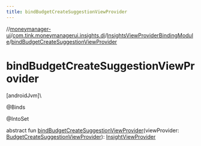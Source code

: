 ```yaml
---
title: bindBudgetCreateSuggestionViewProvider
---
```

//[moneymanager-ui](../../../index.html)/[com.tink.moneymanagerui.insights.di](../index.html)/[InsightsViewProviderBindingModule](index.html)/[bindBudgetCreateSuggestionViewProvider](bind-budget-create-suggestion-view-provider.html)



# bindBudgetCreateSuggestionViewProvider



[androidJvm]\




@Binds



@IntoSet



abstract fun [bindBudgetCreateSuggestionViewProvider](bind-budget-create-suggestion-view-provider.html)(viewProvider: [BudgetCreateSuggestionViewProvider](../../com.tink.moneymanagerui.insights.viewproviders/-budget-create-suggestion-view-provider/index.html)): [InsightViewProvider](../../com.tink.moneymanagerui.insights.viewproviders/-insight-view-provider/index.html)




